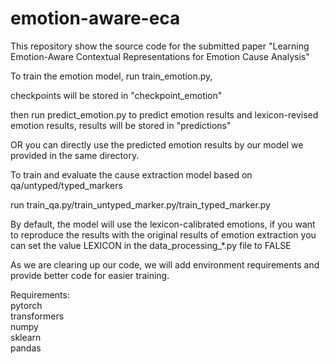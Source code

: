 # emotion-aware-eca
This repository show the source code for the submitted paper "Learning Emotion-Aware Contextual Representations for Emotion Cause Analysis" 

To train the emotion model, run train_emotion.py, 

checkpoints will be stored in "checkpoint_emotion" 

then run predict_emotion.py to predict emotion results and lexicon-revised emotion results, results will be stored in "predictions" 

OR you can directly use the predicted emotion results by our model we provided in the same directory.  

To train and evaluate the cause extraction model based on qa/untyped/typed_markers 

run train_qa.py/train_untyped_marker.py/train_typed_marker.py

By default, the model will use the lexicon-calibrated emotions, if you want to reproduce the results with the original results of emotion extraction you can set the value LEXICON in the data_processing_\*.py file to FALSE

As we are clearing up our code, we will add environment requirements and provide better code for easier training. 

Requirements:\
pytorch\
transformers\
numpy\
sklearn\
pandas
